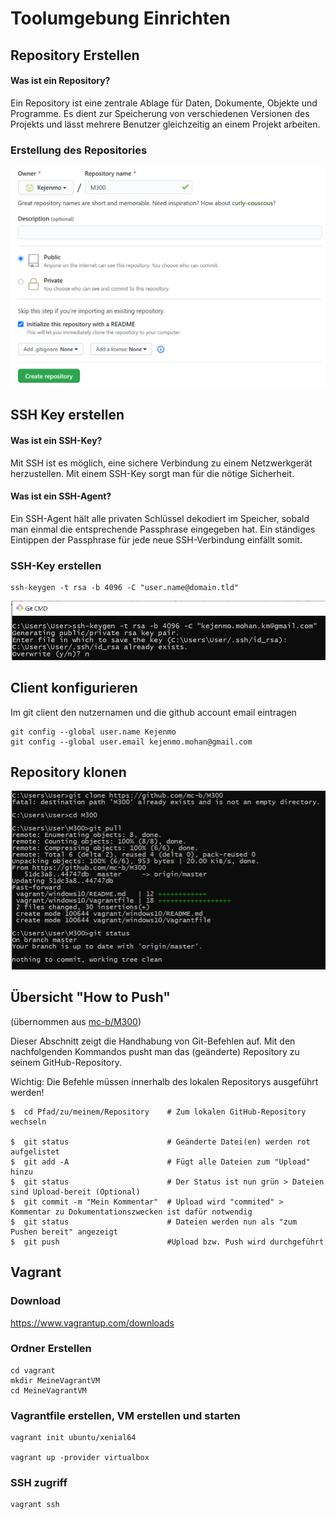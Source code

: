 # Toolumgebung Einrichten

## Repository Erstellen

#### Was ist ein Repository?
Ein Repository ist eine zentrale Ablage für Daten, Dokumente, Objekte und Programme. Es dient zur Speicherung von verschiedenen Versionen des Projekts und lässt mehrere Benutzer gleichzeitig an einem Projekt arbeiten.

### Erstellung des Repositories
![Repo Creation Screenshot](/doku/img/repo_creation.png "Repo Creation Screenshot")

## SSH Key erstellen

#### Was ist ein SSH-Key?
Mit SSH ist es möglich, eine sichere Verbindung zu einem Netzwerkgerät herzustellen. Mit einem SSH-Key sorgt man für die nötige Sicherheit.

#### Was ist ein SSH-Agent?
Ein SSH-Agent hält alle privaten Schlüssel dekodiert im Speicher, sobald man einmal die entsprechende Passphrase eingegeben hat. Ein ständiges Eintippen der Passphrase für jede neue SSH-Verbindung einfällt somit.

### SSH-Key erstellen
```shell
ssh-keygen -t rsa -b 4096 -C "user.name@domain.tld"
```

![SSH key Creation Screenshot](/doku/img/create_ssh_key.png "SSH key Creation Screenshot")
## Client konfigurieren
Im git client den nutzernamen und die github account email eintragen

```shell
git config --global user.name Kejenmo
git config --global user.email kejenmo.mohan@gmail.com
```

## Repository klonen

![repo clone Screenshot](/doku/img/clone_repo.png "repo clone Screenshot")
## Übersicht "How to Push"
(übernommen aus  [mc-b/M300](https://github.com/mc-b/M300/tree/master/10-Toolumgebung))

Dieser Abschnitt zeigt die Handhabung von Git-Befehlen auf. Mit den nachfolgenden Kommandos pusht man das (geänderte) Repository zu seinem GitHub-Repository.

Wichtig: Die Befehle müssen innerhalb des lokalen Repositorys ausgeführt werden!

```Shell 
$  cd Pfad/zu/meinem/Repository    # Zum lokalen GitHub-Repository wechseln

$  git status                      # Geänderte Datei(en) werden rot aufgelistet
$  git add -A                      # Fügt alle Dateien zum "Upload" hinzu
$  git status                      # Der Status ist nun grün > Dateien sind Upload-bereit (Optional) 
$  git commit -m "Mein Kommentar"  # Upload wird "commited" > Kommentar zu Dokumentationszwecken ist dafür notwendig
$  git status                      # Dateien werden nun als "zum Pushen bereit" angezeigt
$  git push                        #Upload bzw. Push wird durchgeführt
```

## Vagrant

### Download

https://www.vagrantup.com/downloads

### Ordner Erstellen

```shell
cd vagrant
mkdir MeineVagrantVM
cd MeineVagrantVM
```

### Vagrantfile erstellen, VM erstellen und starten
```shell
vagrant init ubuntu/xenial64

vagrant up -provider virtualbox
```

### SSH zugriff
```shell
vagrant ssh
```

